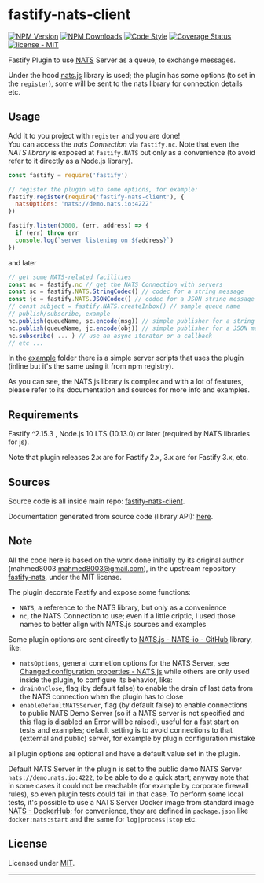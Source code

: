 # fastify-nats-client

  [![NPM Version](https://img.shields.io/npm/v/fastify-nats-client.svg?style=flat)](https://npmjs.org/package/fastify-nats-client/)
  [![NPM Downloads](https://img.shields.io/npm/dm/fastify-nats-client.svg?style=flat)](https://npmjs.org/package/fastify-nats-client/)
  [![Code Style](https://img.shields.io/badge/code%20style-standard-brightgreen.svg?style=flat)](http://standardjs.com/)
  [![Coverage Status](https://coveralls.io/repos/github/smartiniOnGitHub/fastify-nats-client/badge.svg?branch=master)](https://coveralls.io/github/smartiniOnGitHub/fastify-nats-client/?branch=master)
  [![license - MIT](https://img.shields.io/npm/l/fastify-nats-client.svg)](http://opensource.org/licenses/MIT)

Fastify Plugin to use [NATS](http://nats.io) Server as a queue, to exchange messages.

Under the hood [nats.js](https://github.com/nats-io/nats.js) library is used; 
the plugin has some options (to set in the `register`), 
some will be sent to the nats library for connection details etc.


## Usage
Add it to you project with `register` and you are done!  
You can access the *nats Connection* via `fastify.nc`.
Note that even the *NATS library* is exposed at `fastify.NATS` but only 
as a convenience (to avoid refer to it directly as a Node.js library).
```js
const fastify = require('fastify')

// register the plugin with some options, for example:
fastify.register(require('fastify-nats-client'), {
  natsOptions: 'nats://demo.nats.io:4222'
})

fastify.listen(3000, (err, address) => {
  if (err) throw err
  console.log(`server listening on ${address}`)
})
```

and later
```js
// get some NATS-related facilities
const nc = fastify.nc // get the NATS Connection with servers
const sc = fastify.NATS.StringCodec() // codec for a string message
const jc = fastify.NATS.JSONCodec() // codec for a JSON string message
// const subject = fastify.NATS.createInbox() // sample queue name
// publish/subscribe, example
nc.publish(queueName, sc.encode(msg)) // simple publisher for a string message
nc.publish(queueName, jc.encode(obj)) // simple publisher for a JSON message
nc.subscribe( ... ) // use an async iterator or a callback
// etc ...
```

In the [example](./example/) folder there is a simple server scripts that
uses the plugin (inline but it's the same using it from npm registry).

As you can see, the NATS.js library is complex and with a lot of features, 
please refer to its documentation and sources for more info and examples.


## Requirements

Fastify ^2.15.3 , Node.js 10 LTS (10.13.0) or later 
(required by NATS libraries for js).

Note that plugin releases 2.x are for Fastify 2.x, 3.x are for Fastify 3.x, etc.


## Sources

Source code is all inside main repo:
[fastify-nats-client](https://github.com/smartiniOnGitHub/fastify-nats-client).

Documentation generated from source code (library API):
[here](https://smartiniongithub.github.io/fastify-nats-client/).


## Note

All the code here is based on the work done initially by its original author 
(mahmed8003 <mahmed8003@gmail.com>), in the upstream repository 
[fastify-nats](https://github.com/mahmed8003/fastify-nats), under the MIT license.

The plugin decorate Fastify and expose some functions:
- `NATS`, a reference to the NATS library, but only as a convenience
- `nc`, the NATS Connection to use; 
  even if a little criptic, I used those names to better align with NATS.js sources and examples

Some plugin options are sent directly to 
[NATS.js - NATS-io - GitHub](https://github.com/nats-io/node-nats) library, like:
- `natsOptions`, general connetion options for the NATS Server, 
  see [Changed configuration properties - NATS.js](https://github.com/nats-io/nats.js/blob/main/migration.md#changed-configuration-properties)
while others are only used inside the plugin, to configure its behavior, like:
- `drainOnClose`, flag (by default false) to enable the drain of 
  last data from the NATS connection when the plugin has to close 
- `enableDefaultNATSServer`, flag (by default false) to enable connections 
  to public NATS Demo Server (so if a NATS server is not specified 
  and this flag is disabled an Error will be raised), 
  useful for a fast start on tests and examples;
  default setting is to avoid connections to that (external and public) server, 
  for example by plugin configuration mistake

all plugin options are optional and have a default value set in the plugin.

Default NATS Server in the plugin is set to the public demo NATS Server 
`nats://demo.nats.io:4222`, to be able to do a quick start; 
anyway note that in some cases it could not be reachable 
(for example by corporate firewall rules), so even plugin tests could fail 
in that case.
To perform some local tests, it's possible to use a NATS Server Docker image from 
standard image [NATS - DockerHub](https://hub.docker.com/_/nats/); 
for convenience, they are defined in `package.json` like `docker:nats:start` 
and the same for `log|process|stop` etc.


## License

Licensed under [MIT](./LICENSE).

----
